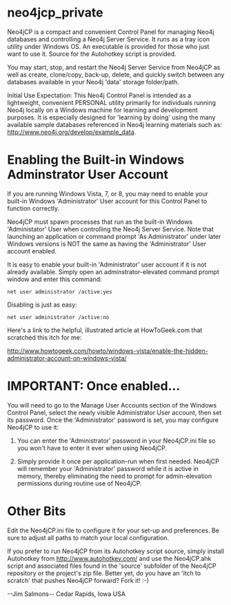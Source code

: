 neo4jcp_private
===============

Neo4jCP is a compact and convenient Control Panel for managing Neo4j databases and controlling a Neo4j Server Service. It runs as a tray icon utility under Windows OS. An executable is provided for those who just want to use it. Source for the Autohotkey script is provided.

You may start, stop, and restart the Neo4j Server Service from Neo4jCP as well as create, clone/copy, back-up, delete, and quickly switch between any databases available in your Neo4j 'data' storage folder/path.

Initial Use Expectation: This Neo4j Control Panel is intended as a lightweight, convenient PERSONAL utility primarily for individuals running Neo4j locally on a Windows machine for learning and development purposes. It is especially designed for 'learning by doing' using the many available sample databases referenced in Neo4j learning materials such as: http://www.neo4j.org/develop/example_data.

Enabling the Built-in Windows Adminstrator User Account
=======================================================

If you are running Windows Vista, 7, or 8, you may need to enable your built-in Windows 'Administrator' User account for this Control Panel to function correctly. 

Neo4jCP must spawn processes that run as the built-in Windows 'Administator' User when controlling the Neo4j Server Service. Note that launching an application or command prompt 'As Administrator' under later Windows versions is NOT the same as having the 'Administrator' User account enabled.

It is easy to enable your built-in 'Administrator' user account if it is not already available. Simply open an adminstrator-elevated command prompt window and enter this command:

```
net user administrator /active:yes
```

Disabling is just as easy:

```
net user administrator /active:no
```

Here's a link to the helpful, illustrated article at HowToGeek.com that scratched this itch for me:

http://www.howtogeek.com/howto/windows-vista/enable-the-hidden-administrator-account-on-windows-vista/

IMPORTANT: Once enabled...
==========================

You will need to go to the Manage User Accounts section of the Windows Control Panel, select the newly visible Administrator User account, then set its password. Once the 'Administrator' password is set, you may configure Neo4jCP to use it:

1. You can enter the 'Administrator' password in your Neo4jCP.ini file so you won't have to enter it ever when using Neo4jCP.

2. Simply provide it once per application-run when first needed. Neo4jCP will remember your 'Administrator' password while it is active in memory, thereby eliminating the need to prompt for admin-elevation permissions during routine use of Neo4jCP.

Other Bits
==========

Edit the Neo4jCP.ini file to configure it for your set-up and preferences. Be sure to adjust all paths to match your local configuration.

If you prefer to run Neo4jCP from its Autohotkey script source, simply install Autohotkey from http://www.autohotkey.com/ and use the Neo4jCP.ahk script and associated files found in the 'source' subfolder of the Neo4jCP repository or the project's zip file. Better yet, do you have an 'itch to scratch' that pushes Neo4jCP forward? Fork it! :-)

--Jim Salmons-- Cedar Rapids, Iowa USA
